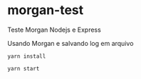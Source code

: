 # morgan-test
Teste Morgan Nodejs e Express

Usando Morgan e salvando log em arquivo

`yarn install`

`yarn start`
